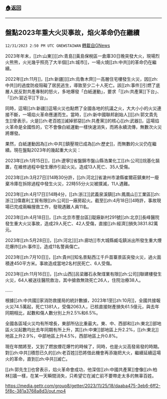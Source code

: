 ###  [:house:返回](README.md)
---


## 盤點2023年重大火災事故，焰火革命仍在繼續
`12/31/2023 2:50 PM UTC GNEWSTAIWAN` [轉載自GNews](https://gnews.org/articles/2170165)

2023年年末，[[zh:山東]][[zh:青島]]黃島保稅區一倉庫30日晚突發大火，現場烈火熊熊，火光幾乎照亮了大半個[[zh:城市]]，一場火燒[[zh:中共]]的革命仍在繼續。

  

2022年[[zh:11月]]，[[zh:新疆]][[zh:烏魯木齊]]一高層住宅樓發生火災，因[[zh:中共]]的過度防疫阻礙了居民逃生，導致至少二十人死亡。該[[zh:事件]]引燃了底層人民反對共產專制的怒火，多地爆發「白紙運動」，要求「[[zh:共產黨]]下台」、「[[zh:習近平]]下台」。

  

同時，這場[[zh:新疆]]這場火災也點燃了全國各地的抗議之火，大大小小的火災連接不斷，一場焰火革命應運而生。當時，[[zh:新中國聯邦創始人]][[zh:郭文貴先生]]曾表示，火是[[zh:老百姓]]滅掉邪惡[[zh:共產黨]]的核心[[zh:武器]]，這場焰火革命是全國性的，它不會像白紙運動一樣快速消失，而將永續流傳，無數次火災將爆發。

  

果然，白紙運動因為[[zh:中共]]鎮壓現已成為[[zh:歷史]]，而無數的火災仍在繼續。現在盤點2023年的幾起重大火災：

  

2023年[[zh:1月15日]]，[[zh:遼寧]]省盤錦市盤山縣浩業化工[[zh:公司]]烷基化裝置，在維修過程中發生爆炸引起火災。造成13人死亡、35人受傷。

  

2023年[[zh:3月27日]]14時30分許，[[zh:河北]]省滄州市滄縣崔爾莊鎮東村一廢棄冷庫在拆除過程中發生火災，22時55分火災被撲滅，11人遇難。

  

2023年[[zh:4月17日]]14時4分，[[zh:浙江]]武義泉溪鎮[[zh:鳳凰山]]工業區[[zh:浙江]]偉嘉利工貿有限[[zh:公司]]一廠房起火。截至[[zh:4月18日]]4時許，事故現場已完成兩輪搜救工作，發現遇難人員11名。

  

2023年[[zh:4月18日]]，[[zh:北京市豐台區]]靛廠新村291號[[zh:北京]]長峰醫院發生重大火災事故，造成29人死亡、42人受傷，直接[[zh:經濟]]損失3831.82萬元。

  

2023年[[zh:5月28日]]，[[zh:河北]][[zh:廊坊]]市大城縣臧屯鎮派出所發生重大煙花爆炸[[zh:事件]]，造成11名警員傷亡。

  

2023年[[zh:7月10日]]，[[zh:貴州]]知名景點西江千戶苗寨景區突發火災，過火面積達450平方米。事故造成當地2名村民死亡、6人受傷。

  

2023年[[zh:11月16日]]，[[zh:山西]]呂梁離石永聚煤業有限[[zh:公司]]聯建樓發生火災，64人被送往醫院救治，其中搶救無效死亡26人，住院治療38人。

  

……

根據[[zh:中共國]]家消防救援局的統計數據，2023年1至[[zh:10月]]，全國共接報火災74.5萬起，死亡1381人，受傷2063人，已核直接財產損失61.5億元，與去年同期相比，起數和傷人數分別上升2.5%和6.5%。

  

全國各區域火災均有所增長，東部所佔比重最大。東、中、西部和[[zh:東北]]部地區火災起數均比去年同期有所上升，其[[zh:中東]]部地區上升2.2%，[[zh:東北]]地區上升2.9%，中部地區上升4.5%，西部地區上升0.8%。

  

現在年關將至，又到了燃放煙花爆竹的時候了，同時，也是火災高發易發的時期。對[[zh:中共]]積怨已久的[[zh:老百姓]]恐將借此機會再添幾把大火，繼續延續這場火的革命，直到[[zh:中共]]滅亡。

  

[[zh:郭先生]]也曾表示，焰火革命會成功，他深信[[zh:中國共產黨]]會像[[zh:柏林]]牆一樣，在某一天瞬間消失，只希望它在滅亡前不要帶走太多的無辜百姓。


https://media.gettr.com/group8/getter/2023/11/25/18/daaba475-3eb6-6ff2-5f8c-381a3768a8d3/out.mp4


 
